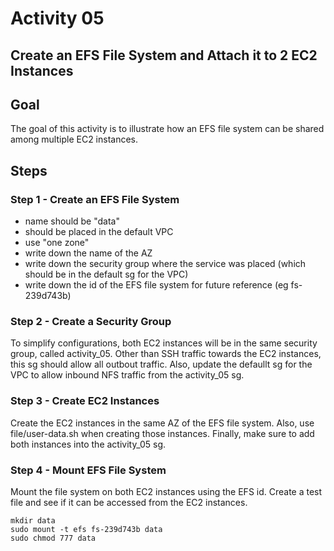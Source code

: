 # Activity 05

## Create an EFS File System and Attach it to 2 EC2 Instances

## Goal
The goal of this activity is to illustrate how an EFS file system can be shared among multiple EC2 instances. 
 
## Steps

### Step 1 - Create an EFS File System

* name should be "data"
* should be placed in the default VPC
* use "one zone"
* write down the name of the AZ 
* write down the security group where the service was placed (which should be in the default sg for the VPC)
* write down the id of the EFS file system for future reference (eg fs-239d743b)

### Step 2 - Create a Security Group 

To simplify configurations, both EC2 instances will be in the same security group, called activity_05.  Other than SSH traffic towards the EC2 instances, this sg should allow all outbout traffic.  Also, update the defaullt sg for the VPC to allow inbound NFS traffic from the activity_05 sg.

### Step 3 - Create EC2 Instances

Create the EC2 instances in the same AZ of the EFS file system. Also, use file/user-data.sh when creating those instances. Finally, make sure to add both instances into the activity_05 sg. 

### Step 4 - Mount EFS File System 

Mount the file system on both EC2 instances using the EFS id. Create a test file and see if it can be accessed from the EC2 instances. 

```
mkdir data
sudo mount -t efs fs-239d743b data
sudo chmod 777 data
```
